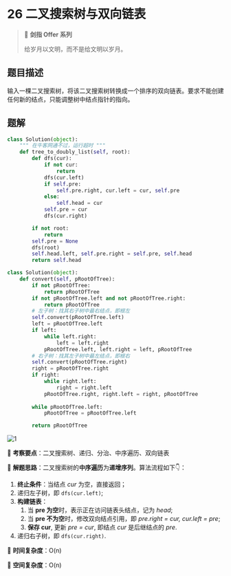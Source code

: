 # 26 二叉搜索树与双向链表

> 🌟 **剑指 Offer 系列**
>
> 给岁月以文明，而不是给文明以岁月。

## 题目描述

输入一棵二叉搜索树，将该二叉搜索树转换成一个排序的双向链表。要求不能创建任何新的结点，只能调整树中结点指针的指向。

## 题解

```python
class Solution(object):
    """ 在牛客网通不过，运行超时 """
    def tree_to_doubly_list(self, root):
        def dfs(cur):
            if not cur:
                return
            dfs(cur.left)
            if self.pre:
                self.pre.right, cur.left = cur, self.pre
            else:
                self.head = cur
            self.pre = cur
            dfs(cur.right)

        if not root:
            return
        self.pre = None
        dfs(root)
        self.head.left, self.pre.right = self.pre, self.head
        return self.head
```

```python
class Solution(object):
    def convert(self, pRootOfTree):
        if not pRootOfTree:
            return pRootOfTree
        if not pRootOfTree.left and not pRootOfTree.right:
            return pRootOfTree
        # 左子树：找其右子树中最右结点，即根左
        self.convert(pRootOfTree.left)
        left = pRootOfTree.left
        if left:
            while left.right:
                left = left.right
            pRootOfTree.left, left.right = left, pRootOfTree
        # 右子树：找其左子树中最左结点，即根右
        self.convert(pRootOfTree.right)
        right = pRootOfTree.right
        if right:
            while right.left:
                right = right.left
            pRootOfTree.right, right.left = right, pRootOfTree
        
        while pRootOfTree.left:
            pRootOfTree = pRootOfTree.left

        return pRootOfTree
```

![1](https://tva1.sinaimg.cn/large/007S8ZIlly1giq7d223jnj30nk0hitbu.jpg)

🍥 **考察要点**：二叉搜索树、递归、分治、中序遍历、双向链表

🍬 **解题思路**：二叉搜索树的**中序遍历**为**递增序列**。算法流程如下👇：

1. **终止条件**：当结点 *cur* 为空，直接返回；
2. 递归左子树，即 `dfs(cur.left)`;
3. **构建链表**：
   1. 当 **pre 为空**时，表示正在访问链表头结点，记为 *head*;
   2. 当 **pre 不为空**时，修改双向结点引用，即 *pre.right = cur, cur.left = pre*;
   3. **保存 cur**, 更新 *pre = cur*, 即结点 *cur* 是后继结点的 *pre*.
4. 递归右子树，即 `dfs(cur.right)`.

🍉 **时间复杂度**：O(n)

🍭 **空间复杂度**：O(n)
